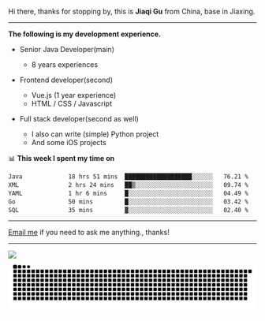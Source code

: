 Hi there, thanks for stopping by, this is **Jiaqi Gu** from China, base in Jiaxing.

---

**The following is my development experience.**

- Senior Java Developer(main)
  - 8 years experiences

- Frontend developer(second)
  - Vue.js (1 year experience)
  - HTML / CSS / Javascript
  
- Full stack developer(second as well)
  - I also can write (simple) Python project
  - And some iOS projects

📊 **This week I spent my time on**
<!--START_SECTION:waka-->

```txt
Java             18 hrs 51 mins  ███████████████████░░░░░░   76.21 %
XML              2 hrs 24 mins   ██▒░░░░░░░░░░░░░░░░░░░░░░   09.74 %
YAML             1 hr 6 mins     █░░░░░░░░░░░░░░░░░░░░░░░░   04.49 %
Go               50 mins         █░░░░░░░░░░░░░░░░░░░░░░░░   03.42 %
SQL              35 mins         ▓░░░░░░░░░░░░░░░░░░░░░░░░   02.40 %
```

<!--END_SECTION:waka-->

---

[Email me](mailto:htk2klwgr@mozmail.com?subject=Hiring_from_GitHub) if you need to ask me anything., thanks!

---

![]( https://visitor-badge.glitch.me/badge?page_id=githubgujiaqi)
![]( https://github.com/droid-Q/droid-Q/raw/output/github-contribution-grid-snake.svg#gh-dark-mode-only)
